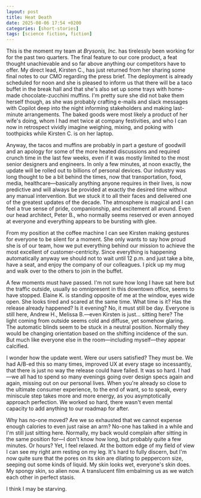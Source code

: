 ```yaml
---
layout: post
title: Heat Death
date: 2025-08-06 17:54 +0200
categories: [short-stories]
tags: [science fiction, fiction]
---
```


This is the moment my team at _Brysonis, Inc._ has tirelessly been working for for the past two quarters. The final feature to our core product, a feat thought unachievable and so far above anything our competitors have to offer. My direct lead, Kirsten C., has just returned from her sharing some final notes to our CMO regarding the press brief. The deployment is already scheduled for noon and she is pleased to inform us that there will be a taco buffet in the break hall and that she's also set up some trays with home-made chocolate-zucchini muffins. I'm pretty sure she did not bake them herself though, as she was probably crafting e-mails and slack messages with Copilot deep into the night informing stakeholders and making last-minute arrangements. The baked goods were most likely a product of her wife's doing, whom I had met twice at company festivities, and who I can now in retrospect vividly imagine weighing, mixing, and poking with toothpicks while Kirsten C. is on her laptop.

Anyway, the tacos and muffins are probably in part a gesture of goodwill and an apology for some of the more heated discussions and required crunch time in the last few weeks, even if it was mostly limited to the most senior designers and engineers. In only a few minutes, at noon exactly, the update will be rolled out to billions of personal devices. Our industry was long thought to be a bit behind the times, now that transportation, food, media, healthcare—basically anything anyone requires in their lives, is now predictive and will always be provided at exactly the desired time without any manual intervention. But we stuck it to all their faces and delivered one of the greatest updates of the decade. The atmosphere is magical and I can feel a true sense of pride, companionship, and excitement all around. Even our head architect, Peter B., who normally seems reserved or even annoyed at everyone and everything appears to be bursting with glee.

From my position at the coffee machine I can see Kirsten making gestures for everyone to be silent for a moment. She only wants to say how proud she is of our team, how we put everything behind our mission to achieve the most excellent of customer-centricity. Since everything is happening automatically anyway we should not to wait until 12 p.m. and just take a bite, have a seat, and enjoy the company of our colleagues. I pick up my mug and walk over to the others to join in the buffet.

A few moments must have passed. I'm not sure how long I have sat here but the traffic outside, usually so omnipresent in this downtown office, seems to have stopped. Elaine K. is standing opposite of me at the window, eyes wide open. She looks tired and scared at the same time. What time is it? Has the release already happened? Is it evening? No, it must still be day. Everyone is still here, Andrew H., Melissa B.—even Kirsten is just... sitting here? The light coming from outside seems cold and diffuse, yet somehow glaring. The automatic blinds seem to be stuck in a neutral position. Normally they would be changing orientation based on the shifting incidence of the sun. But much like everyone else in the room—including myself—they appear calcified.

I wonder how the update went. Were our users satisfied? They must be. We had A/B-ed this so many times, improved UX at every stage so incessantly, that there is just no way the release could have failed. It was so hard. I had—we all had to spend so many evenings going over design specs again and again, missing out on our personal lives. When you're already so close to the ultimate consumer experience, to the end of want, so to speak, every miniscule step takes more and more energy, as you asymptotically approach perfection. We worked so hard, there wasn't even mental capacity to add anything to our roadmap for after.

Why has no-one moved? Are we so exhausted that we cannot expense enough calories to even just raise an arm? No-one has talked in a while and I'm still just sitting here. Normally, my back would complain after sitting in the same position for—I don't know how long, but probably quite a few minutes. Or hours? Yet, I feel relaxed. At the bottom edge of my field of view I can see my right arm resting on my leg. It's hard to fully discern, but I'm now quite sure that the pores on its skin are dilating to peppercorn size, seeping out some kinds of liquid. My skin looks wet, everyone's skin does. My spongy skin, so alien now. A translucent film embalming us as we watch each other in perfect stasis.

I think I may be starving.
